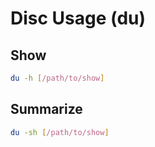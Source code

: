 # Disc Usage (du)

## Show

```sh
du -h [/path/to/show]
```

## Summarize

```sh
du -sh [/path/to/show]
```
